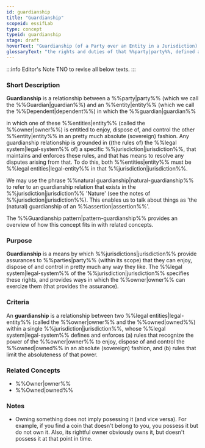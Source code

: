 ```yaml
---
id: guardianship
title: "Guardianship"
scopeid: essifLab
type: concept
typeid: guardianship
stage: draft
hoverText: "Guardianship (of a Party over an Entity in a Jurisdiction): the rights and duties of that Party, defined and enforced in that Jurisdiction, for the purpose of caring for and/or protecting/guarding/defending that Entity."
glossaryText: "the rights and duties of that %%party|party%%, defined and enforced in that %%jurisdiction|jurisdiction%%, for the purpose of caring for and/or protecting/guarding/defending that %%entity|entity%%."
---
```


:::info Editor's Note
TNO to revise all below texts.
:::

### Short Description
**Guardianship** is a relationship between a %%party|party%% (which we call the %%Guardian|guardian%%) and an %%entity|entity%% (which we call the %%Dependent|dependent%%) in which the %%guardian|guardian%% 

in which one of these %%entities|entity%% (called the %%owner|owner%%) is entitled to enjoy, dispose of, and control the other %%entity|entity%% in an pretty much absolute (sovereign) fashion. Any guardianship relationship is grounded in ((the rules of) the %%legal system|legal-system%% of) a specific %%jurisdiction|jurisdiction%%, that maintains and enforces these rules, and that has means to resolve any disputes arising from that. To do this, both %%entities|entity%% must be %%legal entities|legal-entity%% in that %%jurisdiction|jurisdiction%%.

We may use the phrase %%natural guardianship|natural-guardianship%% to refer to an guardianship relation that exists in the %%jurisdiction|jurisdiction%% 'Nature' (see the notes of %%jurisdiction|jurisdiction%%). This enables us to talk about things as 'the (natural) guardianship of an %%assertion|assertion%%'.

The %%Guardianship pattern|pattern-guardianship%% provides an overview of how this concept fits in with related concepts.

### Purpose
**Guardianship** is a means by which %%jurisdictions|jurisdiction%% provide assurances to %%parties|party%% (within its scope) that they can enjoy, dispose of and control in pretty much any way they like. The %%legal system|legal-system%% of the %%jurisdiction|jurisdiction%% specifies these rights, and provides ways in which the %%owner|owner%% can exercize them (that provides the assurance).

### Criteria
An **guardianship** is a relationship between two %%legal entities|legal-entity%% (called the %%owner|owner%% and the %%owned|owned%%) within a single %%jurisdiction|jurisdiction%%, whose %%legal system|legal-system%% defines and enforces (a) rules that recognize the power of the %%owner|owner%% to enjoy, dispose of and control the %%owned|owned%% in an absolute (sovereign) fashion, and (b) rules that limit the absoluteness of that power.

### Related Concepts
- %%Owner|owner%%
- %%Owned|owned%%

### Notes
- Owning something does not imply posessing it (and vice versa). For example, if you find a coin that doesn't belong to you, you possess it but do not own it. Also, its rightful owner obviously owns it, but doesn't possess it at that point in time.